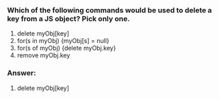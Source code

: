 ### Which of the following commands would be used to delete a key from a JS object?  Pick only one.

1. delete myObj[key]
2. for(s in myObj) {myObj[s] = null}
3. for(s of myObj) {delete myObj.key}
4. remove myObj.key

### Answer: 

1. delete myObj[key]